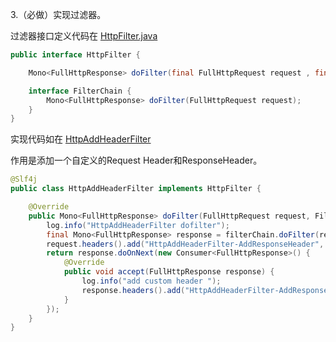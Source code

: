 3.（必做）实现过滤器。

过滤器接口定义代码在 [HttpFilter.java](https://github.com/yangtianrui95/jikeshijian-java-homework/blob/master/week03/netty-gateway-server/src/main/java/netty/httpserver/filter/HttpFilter.java)

```java
public interface HttpFilter {

    Mono<FullHttpResponse> doFilter(final FullHttpRequest request , final FilterChain filterChain) throws Exception;

    interface FilterChain {
        Mono<FullHttpResponse> doFilter(FullHttpRequest request);
    }
}
```

实现代码如在 [HttpAddHeaderFilter](https://github.com/yangtianrui95/jikeshijian-java-homework/blob/master/week03/netty-gateway-server/src/main/java/netty/httpserver/filter/HttpAddHeaderFilter.java)

作用是添加一个自定义的Request Header和ResponseHeader。
```java
@Slf4j
public class HttpAddHeaderFilter implements HttpFilter {

    @Override
    public Mono<FullHttpResponse> doFilter(FullHttpRequest request, FilterChain filterChain) throws Exception {
        log.info("HttpAddHeaderFilter dofilter");
        final Mono<FullHttpResponse> response = filterChain.doFilter(request);
        request.headers().add("HttpAddHeaderFilter-AddResponseHeader", "NettyGateway");
        return response.doOnNext(new Consumer<FullHttpResponse>() {
            @Override
            public void accept(FullHttpResponse response) {
                log.info("add custom header ");
                response.headers().add("HttpAddHeaderFilter-AddResponseHeader", "NettyGateway");
            }
        });
    }
}
```

